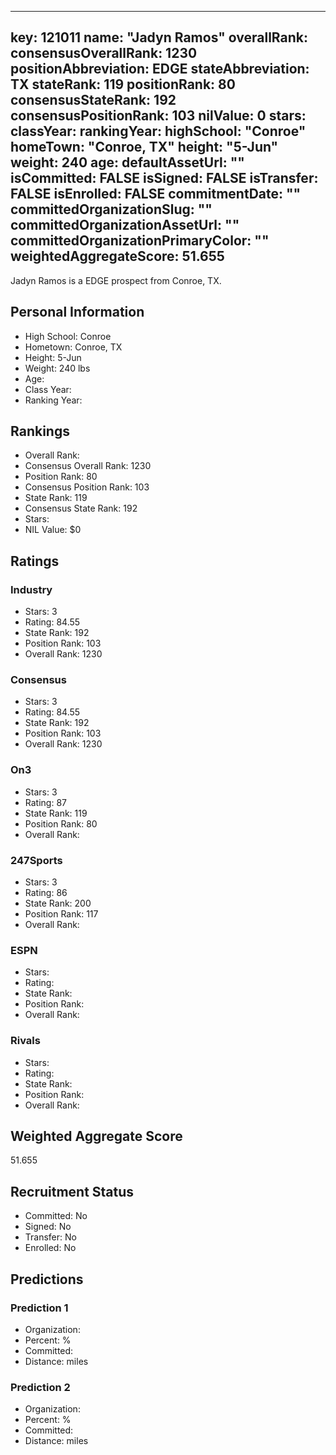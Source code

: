 ---
  key: 121011
  name: "Jadyn Ramos"
  overallRank: 
  consensusOverallRank: 1230
  positionAbbreviation: EDGE
  stateAbbreviation: TX
  stateRank: 119
  positionRank: 80
  consensusStateRank: 192
  consensusPositionRank: 103
  nilValue: 0
  stars: 
  classYear: 
  rankingYear: 
  highSchool: "Conroe"
  homeTown: "Conroe, TX"
  height: "5-Jun"
  weight: 240
  age: 
  defaultAssetUrl: ""
  isCommitted: FALSE
  isSigned: FALSE
  isTransfer: FALSE
  isEnrolled: FALSE
  commitmentDate: ""
  committedOrganizationSlug: ""
  committedOrganizationAssetUrl: ""
  committedOrganizationPrimaryColor: ""
  weightedAggregateScore: 51.655
  ---
  
  Jadyn Ramos is a EDGE prospect from Conroe, TX.
  
  ## Personal Information
  - High School: Conroe
  - Hometown: Conroe, TX
  - Height: 5-Jun
  - Weight: 240 lbs
  - Age: 
  - Class Year: 
  - Ranking Year: 
  
  ## Rankings
  - Overall Rank: 
  - Consensus Overall Rank: 1230
  - Position Rank: 80
  - Consensus Position Rank: 103
  - State Rank: 119
  - Consensus State Rank: 192
  - Stars: 
  - NIL Value: $0
  
  ## Ratings
  
  ### Industry
  - Stars: 3
  - Rating: 84.55
  - State Rank: 192
  - Position Rank: 103
  - Overall Rank: 1230
  
  ### Consensus
  - Stars: 3
  - Rating: 84.55
  - State Rank: 192
  - Position Rank: 103
  - Overall Rank: 1230
  
  ### On3
  - Stars: 3
  - Rating: 87
  - State Rank: 119
  - Position Rank: 80
  - Overall Rank: 
  
  ### 247Sports
  - Stars: 3
  - Rating: 86
  - State Rank: 200
  - Position Rank: 117
  - Overall Rank: 
  
  ### ESPN
  - Stars: 
  - Rating: 
  - State Rank: 
  - Position Rank: 
  - Overall Rank: 
  
  ### Rivals
  - Stars: 
  - Rating: 
  - State Rank: 
  - Position Rank: 
  - Overall Rank: 
  
  ## Weighted Aggregate Score
  51.655
  
  ## Recruitment Status
  - Committed: No
  - Signed: No
  - Transfer: No
  - Enrolled: No
  
  
  
  ## Predictions
  
  ### Prediction 1
  - Organization: 
  - Percent: %
  - Committed: 
  - Distance:  miles
  
  ### Prediction 2
  - Organization: 
  - Percent: %
  - Committed: 
  - Distance:  miles
  